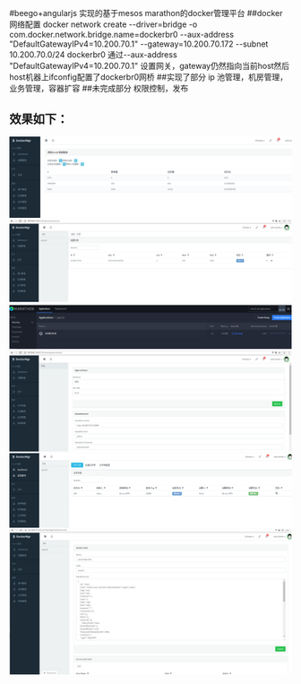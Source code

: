#beego+angularjs 实现的基于mesos marathon的docker管理平台
##docker 网络配置
docker network create --driver=bridge -o com.docker.network.bridge.name=dockerbr0 --aux-address "DefaultGatewayIPv4=10.200.70.1" --gateway=10.200.70.172 --subnet 10.200.70.0/24 dockerbr0
通过--aux-address "DefaultGatewayIPv4=10.200.70.1" 设置网关，gateway仍然指向当前host然后host机器上ifconfig配置了dockerbr0网桥
##实现了部分
ip 池管理，机房管理，业务管理，容器扩容
##未完成部分
权限控制，发布
## 效果如下：
![Dashboard](https://raw.githubusercontent.com/xianyouQ/go-dockermgr/master/introduction/dashboard.png)
![容器管理](https://raw.githubusercontent.com/xianyouQ/go-dockermgr/master/introduction/container.png)
![上图对应marathon状态的截图](https://raw.githubusercontent.com/xianyouQ/go-dockermgr/master/introduction/marathon.png)
![机房管理](https://raw.githubusercontent.com/xianyouQ/go-dockermgr/master/introduction/idcConf.png)
![发布管理](https://raw.githubusercontent.com/xianyouQ/go-dockermgr/master/introduction/release.png)
![业务管理](https://raw.githubusercontent.com/xianyouQ/go-dockermgr/master/introduction/yewu.png)
